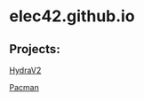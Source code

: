 # elec42.github.io

## Projects:
[HydraV2](https://github.com/Elec42/hydraV2)

[Pacman](https://github.com/Elec42/Pacman_Game)
